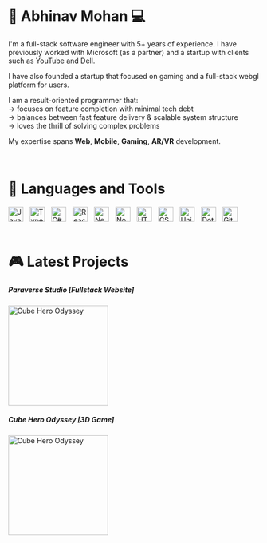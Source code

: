 # 🚀 Abhinav Mohan 💻

I'm a full-stack software engineer with 5+ years of experience. I have previously worked with Microsoft (as a partner) and a startup with clients such as YouTube and Dell. 

I have also founded a startup that focused on gaming and a full-stack webgl platform for users.

I am a result-oriented programmer that:<br />
-> focuses on feature completion with minimal tech debt<br />
-> balances between fast feature delivery & scalable system structure<br />
-> loves the thrill of solving complex problems

My expertise spans <b>Web</b>, <b>Mobile</b>, <b>Gaming</b>, <b>AR/VR</b> development.

<br />

# 🔨 Languages and Tools
<img align="left" alt="JavaScript" width="30px" style="padding-right:10px;" src="https://cdn.jsdelivr.net/gh/devicons/devicon/icons/javascript/javascript-plain.svg" />
<img align="left" alt="TypeScript" width="30px" style="padding-right:10px;" src="https://cdn.jsdelivr.net/gh/devicons/devicon/icons/typescript/typescript-plain.svg" />
<img align="left" alt="C#" width="30px" style="padding-right:10px;" src="https://cdn.jsdelivr.net/gh/devicons/devicon/icons/csharp/csharp-plain.svg" />
<img align="left" alt="React.js" width="30px" style="padding-right:10px;" src="https://cdn.jsdelivr.net/gh/devicons/devicon/icons/react/react-original.svg" />
<img align="left" alt="Next.js" width="30px" style="padding-right:10px;" src="https://cdn.jsdelivr.net/gh/devicons/devicon/icons/nextjs/nextjs-original.svg" />
<img align="left" alt="Node.js" width="30px" style="padding-right:10px;" src="https://cdn.jsdelivr.net/gh/devicons/devicon/icons/nodejs/nodejs-original.svg" />
<img align="left" alt="HTML5" width="30px" style="padding-right:10px;" src="https://cdn.jsdelivr.net/gh/devicons/devicon/icons/html5/html5-plain.svg" />
<img align="left" alt="CSS3" width="30px" style="padding-right:10px;" src="https://cdn.jsdelivr.net/gh/devicons/devicon/icons/css3/css3-plain.svg" />
<img align="left" alt="Unity 3D" width="30px" style="padding-right:10px;" src="https://cdn.jsdelivr.net/gh/devicons/devicon/icons/unity/unity-plain.svg" />
<img align="left" alt="DotNet" width="30px" style="padding-right:10px;" src="https://cdn.jsdelivr.net/gh/devicons/devicon/icons/dotnetcore/dotnetcore-original.svg" />
<img align="left" alt="GitHub" width="30px" style="padding-right:10px;" src="https://cdn.jsdelivr.net/gh/devicons/devicon/icons/github/github-original.svg" />
<br />
<br />
<br />

# 🎮 Latest Projects

<h5>Paraverse Studio [Fullstack Website]</h5>
<img align="center" alt="Cube Hero Odyssey" width="200px" style="padding-right:10px;" src="https://i.ibb.co/2ZsckYj/Paraverse-Studio.png" />
<h5>Cube Hero Odyssey [3D Game]</h5>
<img align="center" alt="Cube Hero Odyssey" width="200px" style="padding-right:10px;" src="https://i.ibb.co/L8Mtz71/cubeherologo.png" />
<br />

<!--
**AbhinavMohanSDE/AbhinavMohanSDE** is a ✨ _special_ ✨ repository because its `README.md` (this file) appears on your GitHub profile.

Here are some ideas to get you started:

- 🔭 I’m currently working on ...
- 🌱 I’m currently learning ...
- 👯 I’m looking to collaborate on ...
- 🤔 I’m looking for help with ...
- 💬 Ask me about ...
- 📫 How to reach me: ...
- 😄 Pronouns: ...
- ⚡ Fun fact: ...
-->
